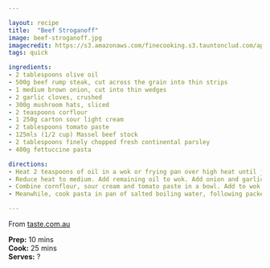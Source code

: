 ```yaml
---

layout: recipe
title:  "Beef Stroganoff"
image: beef-stroganoff.jpg
imagecredit: https://s3.amazonaws.com/finecooking.s3.tauntonclud.com/app/uploads/2017/04/18185345/051115062-01-classic-beef-stroganoff-recipe-thumb16x9.jpg
tags: quick

ingredients:
- 2 tablespoons olive oil
- 500g beef rump steak, cut across the grain into thin strips
- 1 medium brown onion, cut into thin wedges
- 2 garlic cloves, crushed
- 300g mushroom hats, sliced
- 2 teaspoons corflour
- 1 250g carton sour light cream
- 2 tablespoons tomato paste
- 125mls (1/2 cup) Massel beef stock
- 2 tablespoons finely chopped fresh continental parsley
- 400g fettuccine pasta

directions:
- Heat 2 teaspoons of oil in a wok or frying pan over high heat until just smoking. Add 1/2 the steak and stir-fry for 2 minutes or until just cooked. Remove from wok. Repeat with another 2 teaspoons of oil and remaining steak. Remove from wok.
- Reduce heat to medium. Add remaining oil to wok. Add onion and garlic and cook for 5 minutes or until soft. Add mushrooms and cook for 5 minutes or until soft.
- Combine cornflour, sour cream and tomato paste in a bowl. Add to wok with stock and stir well. Reduce heat to medium-low and simmer for 5 minutes. Return steak to wok and stir well. Cook for 2-3 minutes or until steak is just heated through. Stir in parsley.
- Meanwhile, cook pasta in pan of salted boiling water, following packet directions, until al dente. Drain. Serve with beef stroganoff.

---
```


From [taste.com.au](https://www.taste.com.au/recipes/beef-stroganoff-3/39b59cd7-c3e6-4ddb-a1fc-5b67746d3b60)

**Prep:** 10 mins  
**Cook:** 25 mins  
**Serves:** ?